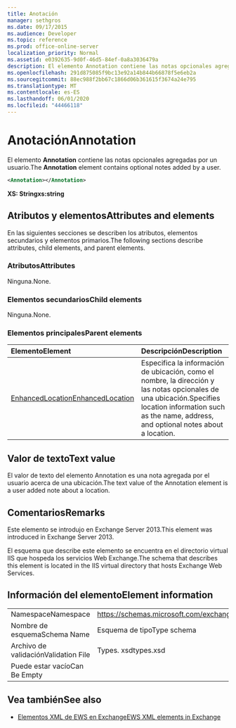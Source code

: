 ```yaml
---
title: Anotación
manager: sethgros
ms.date: 09/17/2015
ms.audience: Developer
ms.topic: reference
ms.prod: office-online-server
localization_priority: Normal
ms.assetid: e0392635-9d0f-46d5-84ef-0a8a3036479a
description: El elemento Annotation contiene las notas opcionales agregadas por un usuario.
ms.openlocfilehash: 291d875085f9bc13e92a14b844b66878f5e6eb2a
ms.sourcegitcommit: 88ec988f2bb67c1866d06b361615f3674a24e795
ms.translationtype: MT
ms.contentlocale: es-ES
ms.lasthandoff: 06/01/2020
ms.locfileid: "44466118"
---
```

# <a name="annotation"></a><span data-ttu-id="b8227-103">Anotación</span><span class="sxs-lookup"><span data-stu-id="b8227-103">Annotation</span></span>

<span data-ttu-id="b8227-104">El elemento **Annotation** contiene las notas opcionales agregadas por un usuario.</span><span class="sxs-lookup"><span data-stu-id="b8227-104">The **Annotation** element contains optional notes added by a user.</span></span> 
  
```XML
<Annotation></Annotation>
```

 <span data-ttu-id="b8227-105">**XS: String**</span><span class="sxs-lookup"><span data-stu-id="b8227-105">**xs:string**</span></span>
## <a name="attributes-and-elements"></a><span data-ttu-id="b8227-106">Atributos y elementos</span><span class="sxs-lookup"><span data-stu-id="b8227-106">Attributes and elements</span></span>

<span data-ttu-id="b8227-107">En las siguientes secciones se describen los atributos, elementos secundarios y elementos primarios.</span><span class="sxs-lookup"><span data-stu-id="b8227-107">The following sections describe attributes, child elements, and parent elements.</span></span>
  
### <a name="attributes"></a><span data-ttu-id="b8227-108">Atributos</span><span class="sxs-lookup"><span data-stu-id="b8227-108">Attributes</span></span>

<span data-ttu-id="b8227-109">Ninguna.</span><span class="sxs-lookup"><span data-stu-id="b8227-109">None.</span></span>
  
### <a name="child-elements"></a><span data-ttu-id="b8227-110">Elementos secundarios</span><span class="sxs-lookup"><span data-stu-id="b8227-110">Child elements</span></span>

<span data-ttu-id="b8227-111">Ninguna.</span><span class="sxs-lookup"><span data-stu-id="b8227-111">None.</span></span>
  
### <a name="parent-elements"></a><span data-ttu-id="b8227-112">Elementos principales</span><span class="sxs-lookup"><span data-stu-id="b8227-112">Parent elements</span></span>

|<span data-ttu-id="b8227-113">**Elemento**</span><span class="sxs-lookup"><span data-stu-id="b8227-113">**Element**</span></span>|<span data-ttu-id="b8227-114">**Descripción**</span><span class="sxs-lookup"><span data-stu-id="b8227-114">**Description**</span></span>|
|:-----|:-----|
|[<span data-ttu-id="b8227-115">EnhancedLocation</span><span class="sxs-lookup"><span data-stu-id="b8227-115">EnhancedLocation</span></span>](enhancedlocation.md) <br/> |<span data-ttu-id="b8227-116">Especifica la información de ubicación, como el nombre, la dirección y las notas opcionales de una ubicación.</span><span class="sxs-lookup"><span data-stu-id="b8227-116">Specifies location information such as the name, address, and optional notes about a location.</span></span>  <br/> |
   
## <a name="text-value"></a><span data-ttu-id="b8227-117">Valor de texto</span><span class="sxs-lookup"><span data-stu-id="b8227-117">Text value</span></span>

<span data-ttu-id="b8227-118">El valor de texto del elemento Annotation es una nota agregada por el usuario acerca de una ubicación.</span><span class="sxs-lookup"><span data-stu-id="b8227-118">The text value of the Annotation element is a user added note about a location.</span></span>
  
## <a name="remarks"></a><span data-ttu-id="b8227-119">Comentarios</span><span class="sxs-lookup"><span data-stu-id="b8227-119">Remarks</span></span>

<span data-ttu-id="b8227-120">Este elemento se introdujo en Exchange Server 2013.</span><span class="sxs-lookup"><span data-stu-id="b8227-120">This element was introduced in Exchange Server 2013.</span></span>
  
<span data-ttu-id="b8227-121">El esquema que describe este elemento se encuentra en el directorio virtual IIS que hospeda los servicios Web Exchange.</span><span class="sxs-lookup"><span data-stu-id="b8227-121">The schema that describes this element is located in the IIS virtual directory that hosts Exchange Web Services.</span></span>
  
## <a name="element-information"></a><span data-ttu-id="b8227-122">Información del elemento</span><span class="sxs-lookup"><span data-stu-id="b8227-122">Element information</span></span>

|||
|:-----|:-----|
|<span data-ttu-id="b8227-123">Namespace</span><span class="sxs-lookup"><span data-stu-id="b8227-123">Namespace</span></span>  <br/> |https://schemas.microsoft.com/exchange/services/2006/types  <br/> |
|<span data-ttu-id="b8227-124">Nombre de esquema</span><span class="sxs-lookup"><span data-stu-id="b8227-124">Schema Name</span></span>  <br/> |<span data-ttu-id="b8227-125">Esquema de tipo</span><span class="sxs-lookup"><span data-stu-id="b8227-125">Type schema</span></span>  <br/> |
|<span data-ttu-id="b8227-126">Archivo de validación</span><span class="sxs-lookup"><span data-stu-id="b8227-126">Validation File</span></span>  <br/> |<span data-ttu-id="b8227-127">Types. xsd</span><span class="sxs-lookup"><span data-stu-id="b8227-127">types.xsd</span></span>  <br/> |
|<span data-ttu-id="b8227-128">Puede estar vacío</span><span class="sxs-lookup"><span data-stu-id="b8227-128">Can Be Empty</span></span>  <br/> ||
   
## <a name="see-also"></a><span data-ttu-id="b8227-129">Vea también</span><span class="sxs-lookup"><span data-stu-id="b8227-129">See also</span></span>

- [<span data-ttu-id="b8227-130">Elementos XML de EWS en Exchange</span><span class="sxs-lookup"><span data-stu-id="b8227-130">EWS XML elements in Exchange</span></span>](ews-xml-elements-in-exchange.md)


